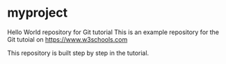 # myproject
Hello World repository for Git tutorial
This is an example repository for the Git tutoial on https://www.w3schools.com

This repository is built step by step in the tutorial.